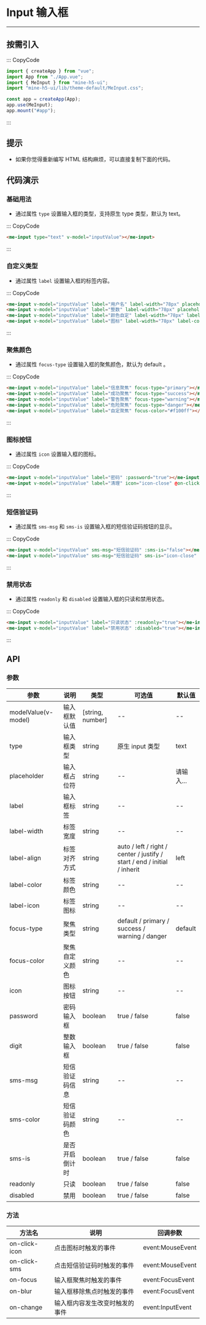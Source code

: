 # Input 输入框

---

## 按需引入

::: CopyCode

```JavaScript
import { createApp } from "vue";
import App from "./App.vue";
import { MeInput } from "mine-h5-ui";
import "mine-h5-ui/lib/theme-default/MeInput.css";

const app = createApp(App);
app.use(MeInput);
app.mount("#app");
```

:::

## 提示

- 如果你觉得重新编写 HTML 结构麻烦，可以直接复制下面的代码。

## 代码演示

### 基础用法

- 通过属性 `type` 设置输入框的类型，支持原生 type 类型，默认为 text。

::: CopyCode

```HTML
<me-input type="text" v-model="inputValue"></me-input>
```

:::

### 自定义类型

- 通过属性 `label` 设置输入框的标签内容。

::: CopyCode

```HTML
<me-input v-model="inputValue" label="用户名" label-width="78px" placeholder="请输入用户名"></me-input>
<me-input v-model="inputValue" label="整数" label-width="78px" placeholder="请输入整数" :digit="true"></me-input>
<me-input v-model="inputValue" label="颜色自定" label-width="78px" label-color="#f60" placeholder="请输入文本"></me-input>
<me-input v-model="inputValue" label="图标" label-width="78px" label-color="#ec632f" label-icon="icon-star" placeholder="请输入文本"></me-input>
```

:::

### 聚焦颜色

- 通过属性 `focus-type` 设置输入框的聚焦颜色，默认为 default 。

::: CopyCode

```HTML
<me-input v-model="inputValue" label="信息聚焦" focus-type="primary"></me-input>
<me-input v-model="inputValue" label="成功聚焦" focus-type="success"></me-input>
<me-input v-model="inputValue" label="警告聚焦" focus-type="warning"></me-input>
<me-input v-model="inputValue" label="危险聚焦" focus-type="danger"></me-input>
<me-input v-model="inputValue" label="自定聚焦" focus-color="#f100ff"></me-input>
```

:::

### 图标按钮

- 通过属性 `icon` 设置输入框的图标。

::: CopyCode

```HTML
<me-input v-model="inputValue" label="密码" :password="true"></me-input>
<me-input v-model="inputValue" label="清理" icon="icon-close" @on-click-icon="handleIcon"></me-input>
```

:::

### 短信验证码

- 通过属性 `sms-msg` 和 `sms-is` 设置输入框的短信验证码按钮的显示。

::: CopyCode

```HTML
<me-input v-model="inputValue" sms-msg="短信验证码" :sms-is="false"></me-input>
<me-input v-model="inputValue" sms-msg="短信验证码" sms-is="icon-close" sms-color="#549ff2" placeholder="自定义验证码颜色" @on-click-sms="handleSMS"></me-input>
```

:::

### 禁用状态

- 通过属性 `readonly` 和 `disabled` 设置输入框的只读和禁用状态。

::: CopyCode

```HTML
<me-input v-model="inputValue" label="只读状态" :readonly="true"></me-input>
<me-input v-model="inputValue" label="禁用状态" :disabled="true"></me-input>
```

:::

## API

### 参数

| 参数                | 说明           | 类型             | 可选值                                                                   | 默认值    |
|---------------------|----------------|------------------|--------------------------------------------------------------------------|-----------|
| modelValue(v-model) | 输入框默认值   | [string, number] | --                                                                       | --        |
| type                | 输入框类型     | string           | 原生 input 类型                                                          | text      |
| placeholder         | 输入框占位符   | string           | --                                                                       | 请输入... |
| label               | 输入框标签     | string           | --                                                                       | --        |
| label-width         | 标签宽度       | string           | --                                                                       | --        |
| label-align         | 标签对齐方式   | string           | auto / left / right / center / justify / start / end / initial / inherit | left      |
| label-color         | 标签颜色       | string           | --                                                                       | --        |
| label-icon          | 标签图标       | string           | --                                                                       | --        |
| focus-type          | 聚焦类型       | string           | default / primary / success / warning / danger                           | default   |
| focus-color         | 聚焦自定义颜色 | string           | --                                                                       | --        |
| icon                | 图标按钮       | string           | --                                                                       | --        |
| password            | 密码输入框     | boolean          | true / false                                                             | false     |
| digit               | 整数输入框     | boolean          | true / false                                                             | false     |
| sms-msg             | 短信验证码信息 | string           | --                                                                       | --        |
| sms-color           | 短信验证码颜色 | string           | --                                                                       | --        |
| sms-is              | 是否开启倒计时 | boolean          | true / false                                                             | false     |
| readonly            | 只读           | boolean          | true / false                                                             | false     |
| disabled            | 禁用           | boolean          | true / false                                                             | false     |

### 方法

| 方法名        | 说明                           | 回调参数         |
|---------------|--------------------------------|------------------|
| on-click-icon | 点击图标时触发的事件           | event:MouseEvent |
| on-click-sms  | 点击短信验证码时触发的事件     | event:MouseEvent |
| on-focus      | 输入框聚焦时触发的事件         | event:FocusEvent |
| on-blur       | 输入框移除焦点时触发的事件     | event:FocusEvent |
| on-change     | 输入框内容发生改变时触发的事件 | event:InputEvent |

